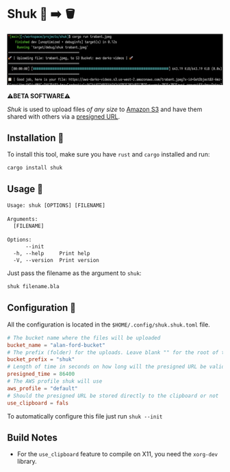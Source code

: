 # Shuk 💾 ➡️ 🪣

![screenshot of shuk](/img/shuk.png)

⚠️**BETA SOFTWARE**⚠️

*Shuk* is used to upload files *of any size* to [Amazon S3](https://aws.amazon.com/s3/) and have them shared with others via a [presigned URL](https://docs.aws.amazon.com/AmazonS3/latest/userguide/ShareObjectPreSignedURL.html).

## Installation 💾

To install this tool, make sure you have `rust` and `cargo` installed and run:
```
cargo install shuk
```

## Usage 🚀
```
Usage: shuk [OPTIONS] [FILENAME]

Arguments:
  [FILENAME]

Options:
      --init
  -h, --help     Print help
  -V, --version  Print version
```

Just pass the filename as the argument to `shuk`:
```bash
shuk filename.bla
```

## Configuration 🔧

All the configuration is located in the `$HOME/.config/shuk.shuk.toml` file. 

```toml
# The bucket name where the files will be uploaded
bucket_name = "alan-ford-bucket"
# The prefix (folder) for the uploads. Leave blank "" for the root of the bucket
bucket_prefix = "shuk"
# Length of time in seconds on how long will the presigned URL be valid for
presigned_time = 86400
# The AWS profile shuk will use
aws_profile = "default"
# Should the presigned URL be stored directly to the clipboard or not
use_clipboard = fals
```

To automatically configure this file just run `shuk --init`

## Build Notes

- For the `use_clipboard` feature to compile on X11, you need the `xorg-dev` library.
